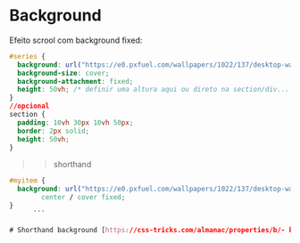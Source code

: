# Background

Efeito scrool com background fixed:

```css
#series {
  background: url("https://e0.pxfuel.com/wallpapers/1022/137/desktop-wallpaper-dark-netflix-top-dark-series-background-netflix-computer.jpg");
  background-size: cover;
  background-attachment: fixed;
  height: 50vh; /* definir uma altura aqui ou direto na section/div... */
}
//opcional
section {
  padding: 10vh 30px 10vh 50px;
  border: 2px solid;
  height: 50vh;
}
```

> > shorthand

````css
#myitem {
  background: url("https://e0.pxfuel.com/wallpapers/1022/137/desktop-wallpaper-dark-netflix-top-dark-series-background-netflix-computer.jpg")
        center / cover fixed;
}
      ```

# Shorthand background [https://css-tricks.com/almanac/properties/b/- background/](https://css-tricks.com/almanac/properties/b/background/)
````
